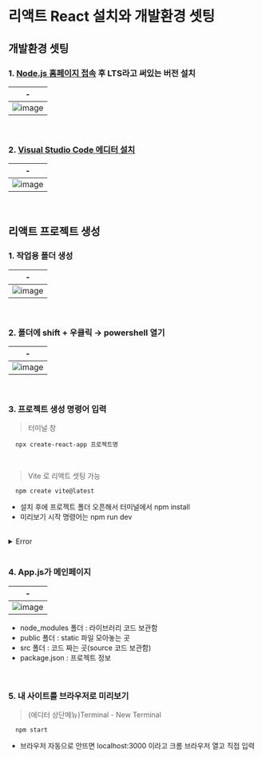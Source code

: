# 리액트 React 설치와 개발환경 셋팅
개발환경 셋팅
---
### 1. [Node.js 홈페이지 접속](https://nodejs.org/en) 후 LTS라고 써있는 버전 설치
|-|
|-|
|![image](https://github.com/silverywaves/React_Project/assets/155939946/7ff886f6-cfeb-4714-9cca-d94288af80e1)|

<br>

### 2. [Visual Studio Code 에디터 설치](https://code.visualstudio.com/download)
|-|
|-|
|![image](https://github.com/silverywaves/React_Project/assets/155939946/29a1909d-d1cb-4f1e-91d1-09f2e4cf17eb)|

<br>

리액트 프로젝트 생성
---
### 1. 작업용 폴더 생성
|-|
|-|
|![image](https://github.com/silverywaves/React_Project/assets/155939946/fe6dc428-972c-4a8f-b221-330d9efeb4c8)|

<br>

### 2. 폴더에 shift + 우클릭 → powershell 열기
|-|
|-|
|![image](https://github.com/silverywaves/React_Project/assets/155939946/7ddfefa7-11a0-4476-a7c1-911cb9c9c4e2)|

<br>

### 3. 프로젝트 생성 명령어 입력
> 터미널 창
```
  npx create-react-app 프로젝트명
```

<br>

> Vite 로 리액트 셋팅 가능
```
  npm create vite@latest
```

- 설치 후에 프로젝트 폴더 오픈해서 터미널에서 npm install
- 미리보기 시작 명령어는 npm run dev

<br>

<details>
  <summary>Error</summary>

허가되지 않은 스크립트 입니다
---
> 윈도우 하단 검색메뉴에서 Powershell 검색 - 우클릭 - 관리자 권한으로 실행
```
  Set-ExecutionPolicy Unrestricted
```

<br>

npx command not found ~
---
```
- 터미널 재시작

- nodejs 재설치 및 버전 확인

- 설치 경로 바꾸지 않기(C 드라이브)
```

<br>

The engine "node" is incompatible with this module 
---
> nodejs 버전이 낮거나 너무 높다는 뜻
```
  nodejs를 요구하는 버전으로 재설치
```

<br>

</details>

<br>

### 4. App.js가 메인페이지
|-|
|-|
|![image](https://github.com/silverywaves/React_Project/assets/155939946/528feb5a-5e61-4e0d-a9e9-cbfb47713342)|
- node_modules 폴더 : 라이브러리 코드 보관함
- public 폴더 : static 파일 모아놓는 곳
- src 폴더 : 코드 짜는 곳(source 코드 보관함)
- package.json : 프로젝트 정보

<br>

### 5. 내 사이트를 브라우저로 미리보기
> (에디터 상단메뉴)Terminal - New Terminal
```
  npm start
```

- 브라우저 자동으로 안뜨면 localhost:3000 이라고 크롬 브라우저 열고 직접 입력

<br>
